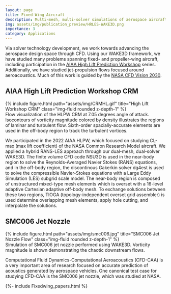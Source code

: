 ```yaml
---
layout: page
title: Fixed-Wing Aircraft
description: Multi-mesh, multi-solver simulations of aerospace aircraft. 
img: assets/img/publication_preview/HRLES-WAKE3D.png
importance: 3
category: Applications
---
```


Via solver technology development, we work towards advancing the aerospace design space through CFD. 
Using our WAKE3D framework, we have studied many problems spanning fixed- and propeller-wing aircraft, including participation in the [AIAA High Lift Prediction Workshop](https://hiliftpw.larc.nasa.gov/) series. Additionally, we have studied jet-propulsion flows focused around aeroacoustics. Much of this work is guided by the [NASA CFD Vision 2030](https://www.cfd2030.com/).

<h2>AIAA High Lift Prediction Workshop CRM</h2>
<div class="row">
    <div class="col-sm mt-3 mt-md-0">
        {% include figure.html path="assets/img/CRMHL.gif" title="High Lift Workshop CRM" class="img-fluid rounded z-depth-1" %}
    </div>
</div>
<div class="caption">
    Flow visualization of the HLPW CRM at 7.05 degrees angle of attack. Isocontours of vorticity magnitude colored by density illustrates the regions of laminar and turbulent flow. Sixth-order spacially-accurate elements are used in the off-body region to track the turbulent vortices.
</div>

We participated in the 2022 AIAA HLPW, which focused on studying CL-max (max lift coefficient) of the NASA Common Research Model aircraft.
We applied a hybrid RANS-LES approach through our dual-mesh, dual-solver WAKE3D. The finite volume CFD code NSU3D is used in the near-body region to solve the Reynolds-Averaged Navier Stokes (RANS) equations, and in the off-body region, the discontinous Gakerkin solver dg4est is used to solve the compressible Navier-Stokes equations with a Large Eddy Simulation (LES) subgrid scale model. The near-body region is composed of unstructured mixed-type mesh elements which is overset with a 16-level adaptive Cartesian adaptive off-body mesh. To exchange solutions between these two regions, TIOGA (topology-independent overset grid assembler) is used determine overlapping mesh elements, apply hole cutting, and interpolate the solutions. 

<h2>SMC006 Jet Nozzle</h2>
<div class="row">
    <div class="col-sm mt-3 mt-md-0">
        {% include figure.html path="assets/img/smc006.jpg" title="SMC006 Jet Nozzle Flow" class="img-fluid rounded z-depth-1" %}
    </div>
</div>
<div class="caption">
    Simulation of SMC006 jet nozzle performed using WAKE3D. Vorticity magnitude is shown demonstrating the chaotic downstream flows.
</div>

Computational Fluid Dynamics-Computational Aeroacoustics (CFD-CAA) is a very important area of research focused on accurate prediction of acoustics generated by aerospace vehicles. 
One canonical test case for studying CFD-CAA is the SMC006 jet nozzle, which was studied at NASA. 

<article>
    {%- include Fixedwing_papers.html %}
</article>
